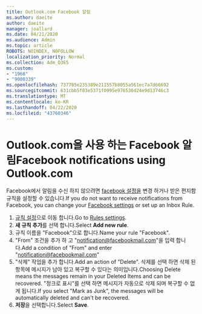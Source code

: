```yaml
---
title: Outlook.com Facebook 알림
ms.author: daeite
author: daeite
manager: joallard
ms.date: 04/21/2020
ms.audience: Admin
ms.topic: article
ROBOTS: NOINDEX, NOFOLLOW
localization_priority: Normal
ms.collection: Adm_O365
ms.custom:
- "1968"
- "9000339"
ms.openlocfilehash: 737785e235389e211557b8055a561ec7a7d66692
ms.sourcegitcommit: 631cbb5f03e5371f0995e976536d24e9d13746c3
ms.translationtype: MT
ms.contentlocale: ko-KR
ms.lasthandoff: 04/22/2020
ms.locfileid: "43760346"
---
```

# <a name="facebook-notifications-using-outlookcom"></a><span data-ttu-id="7214b-102">Outlook.com을 사용 하는 Facebook 알림</span><span class="sxs-lookup"><span data-stu-id="7214b-102">Facebook notifications using Outlook.com</span></span>

<span data-ttu-id="7214b-103">Facebook에서 알림을 수신 하지 않으려면 [facebook 설정을](https://aka.ms/facebook-notifications-settings) 변경 하거나 받은 편지함 규칙을 설정할 수 있습니다.</span><span class="sxs-lookup"><span data-stu-id="7214b-103">If you do not want to receive notifications from Facebook, you can change your [Facebook settings](https://aka.ms/facebook-notifications-settings) or set up an Inbox Rule.</span></span>

1. <span data-ttu-id="7214b-104">[규칙 설정](https://outlook.live.com/mail/options/mail/rules/inboxRules)으로 이동 합니다.</span><span class="sxs-lookup"><span data-stu-id="7214b-104">Go to [Rules settings](https://outlook.live.com/mail/options/mail/rules/inboxRules).</span></span>
1. <span data-ttu-id="7214b-105">**새 규칙 추가**를 선택 합니다.</span><span class="sxs-lookup"><span data-stu-id="7214b-105">Select **Add new rule**.</span></span>
1. <span data-ttu-id="7214b-106">규칙 이름을 "Facebook"으로 합니다.</span><span class="sxs-lookup"><span data-stu-id="7214b-106">Name your rule "Facebook".</span></span>
1. <span data-ttu-id="7214b-107">"From" 조건을 추가 하 고 "notification@facebookmail.com"을 입력 합니다.</span><span class="sxs-lookup"><span data-stu-id="7214b-107">Add a condition of "From" and enter "notification@facebookmail.com"</span></span>
1. <span data-ttu-id="7214b-108">"삭제" 작업을 추가 합니다.</span><span class="sxs-lookup"><span data-stu-id="7214b-108">Add an action of "Delete".</span></span> <span data-ttu-id="7214b-109">삭제를 선택 하면 삭제 된 항목에 메시지가 남아 있고 복구할 수 있다는 의미입니다.</span><span class="sxs-lookup"><span data-stu-id="7214b-109">Choosing Delete means the messages remain in your Deleted Items and can be recovered.</span></span> <span data-ttu-id="7214b-110">"정크로 표시"를 선택 하면 메시지가 자동으로 삭제 되며 복구할 수 없게 됩니다.</span><span class="sxs-lookup"><span data-stu-id="7214b-110">If you select "Mark as Junk", the messages will be automatically deleted and can't be recovered.</span></span>
1. <span data-ttu-id="7214b-111">**저장**을 선택합니다.</span><span class="sxs-lookup"><span data-stu-id="7214b-111">Select **Save**.</span></span>
